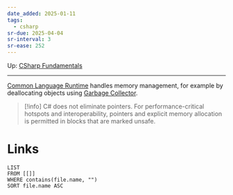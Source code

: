 ```yaml
---
date_added: 2025-01-11
tags:
  - csharp
sr-due: 2025-04-04
sr-interval: 3
sr-ease: 252
---
```

Up: [CSharp Fundamentals](CSharp%20Fundamentals.md)
___
 [Common Language Runtime](CLR.md) handles memory management, for example by deallocating objects using [Garbage Collector](Garbage%20Collector.md). 
 
 >[!info]
 >C# does not eliminate pointers. For performance-critical hotspots and interoperability, pointers and explicit memory allocation is permitted in blocks that are marked unsafe.
# Links
```dataview
LIST
FROM [[]]
WHERE contains(file.name, "")
SORT file.name ASC
```
